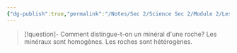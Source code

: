 ```yaml
---
{"dg-publish":true,"permalink":"/Notes/Sec 2/Science Sec 2/Module 2/Les minéraux et les roches/"}
---
```



>[!question]- Comment distingue-t-on un minéral d'une roche?
>Les minéraux sont homogènes.
>Les roches sont hétérogènes.
